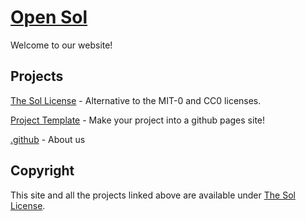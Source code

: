 # [Open Sol](https://191512.xyz/)

Welcome to our website!

## Projects

[The Sol License](https://191512.xyz/license) - Alternative to the MIT-0 and CC0 licenses.

[Project Template](https://191512.xyz/project-template) - Make your project into a github pages site!

[.github](https://191512.xyz/.github) - About us

## Copyright

This site and all the projects linked above are available under [The Sol License](https://191512.xyz/license).
